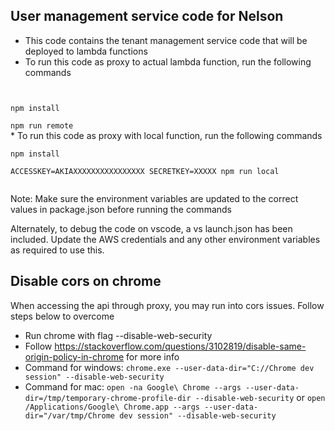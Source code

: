 ## User management service code for Nelson
* This code contains the tenant management service code that will be deployed to lambda functions
* To run this code as proxy to actual lambda function, run the following commands
<code>
<br>npm install
<br>npm run remote
</code>
* To run this code as proxy with local function, run the following commands
<code>
<br>npm install
<br>ACCESSKEY=AKIAXXXXXXXXXXXXXXXX SECRETKEY=XXXXX npm run local
<br>
</code>
Note: Make sure the environment variables are updated to the correct values in package.json before running the commands

Alternately, to debug the code on vscode, a vs launch.json has been included. Update the AWS credentials and any other environment variables as required to use this.

## Disable cors on chrome
When accessing the api through proxy, you may run into cors issues. Follow steps below to overcome
* Run chrome with flag --disable-web-security
* Follow https://stackoverflow.com/questions/3102819/disable-same-origin-policy-in-chrome for more info
* Command for windows: ```chrome.exe --user-data-dir="C://Chrome dev session" --disable-web-security```
* Command for mac: ```open -na Google\ Chrome --args --user-data-dir=/tmp/temporary-chrome-profile-dir --disable-web-security``` or ```open /Applications/Google\ Chrome.app --args --user-data-dir="/var/tmp/Chrome dev session" --disable-web-security``` 